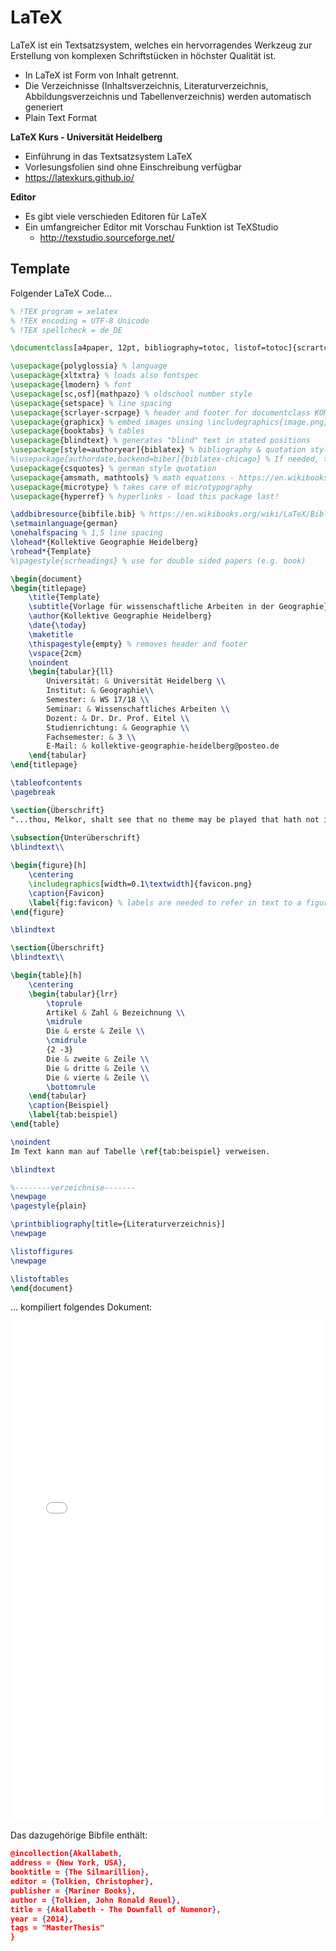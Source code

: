 # LaTeX

LaTeX ist ein Textsatzsystem, welches ein hervorragendes Werkzeug zur Erstellung von komplexen Schriftstücken in höchster Qualität ist.

- In LaTeX ist Form von Inhalt getrennt.
- Die Verzeichnisse (Inhaltsverzeichnis, Literaturverzeichnis, Abbildungsverzeichnis und Tabellenverzeichnis) werden automatisch generiert
- Plain Text Format

**LaTeX Kurs - Universität Heidelberg**
- Einführung in das Textsatzsystem LaTeX
- Vorlesungsfolien sind ohne Einschreibung verfügbar
- https://latexkurs.github.io/

**Editor**
- Es gibt viele verschieden Editoren für LaTeX
- Ein umfangreicher Editor mit Vorschau Funktion ist TeXStudio
  - http://texstudio.sourceforge.net/

## Template

Folgender LaTeX Code...

```tex
% !TEX program = xelatex
% !TEX encoding = UTF-8 Unicode
% !TEX spellcheck = de_DE

\documentclass[a4paper, 12pt, bibliography=totoc, listof=totoc]{scrartcl}

\usepackage{polyglossia} % language
\usepackage{xltxtra} % loads also fontspec 
\usepackage{lmodern} % font
\usepackage[sc,osf]{mathpazo} % oldschool number style
\usepackage{setspace} % line spacing
\usepackage{scrlayer-scrpage} % header and footer for documentclass KOMA-Script
\usepackage{graphicx} % embed images unsing \includegraphics{image.png}
\usepackage{booktabs} % tables
\usepackage{blindtext} % generates "blind" text in stated positions
\usepackage[style=authoryear]{biblatex} % bibliography & quotation style
%\usepackage[authordate,backend=biber]{biblatex-chicago} % If needed, then use instead of biblatex. Not sure whats changing?
\usepackage{csquotes} % german style quotation
\usepackage{amsmath, mathtools} % math equations - https://en.wikibooks.org/wiki/LaTeX/Mathematics
\usepackage{microtype} % takes care of microtypography
\usepackage{hyperref} % hyperlinks - load this package last!

\addbibresource{bibfile.bib} % https://en.wikibooks.org/wiki/LaTeX/Bibliography_Management#BibTeX
\setmainlanguage{german}
\onehalfspacing % 1,5 line spacing
\lohead*{Kollektive Geographie Heidelberg}
\rohead*{Template}
%\pagestyle{scrheadings} % use for double sided papers (e.g. book)

\begin{document}
\begin{titlepage}
	\title{Template}
	\subtitle{Vorlage für wissenschaftliche Arbeiten in der Geographie}
	\author{Kollektive Geographie Heidelberg}
	\date{\today}
	\maketitle
	\thispagestyle{empty} % removes header and footer
	\vspace{2cm}
	\noindent
	\begin{tabular}{ll}
		Universität: & Universität Heidelberg \\
		Institut: & Geographie\\ 
		Semester: & WS 17/18 \\
		Seminar: & Wissenschaftliches Arbeiten \\
		Dozent: & Dr. Dr. Prof. Eitel \\
		Studienrichtung: & Geographie \\
		Fachsemester: & 3 \\
		E-Mail: & kollektive-geographie-heidelberg@posteo.de
	\end{tabular}
\end{titlepage}

\tableofcontents
\pagebreak

\section{Überschrift}
"...thou, Melkor, shalt see that no theme may be played that hath not its uttermost source in me, nor can any alter the music in my despite. For he that attempteth this shall prove but mine instrument in the devising of things more wonderful, which he himself hath not imagined" (\cite{Akallabeth}).
	
\subsection{Unterüberschrift}
\blindtext\\

\begin{figure}[h]
	\centering
	\includegraphics[width=0.1\textwidth]{favicon.png}
	\caption{Favicon}
	\label{fig:favicon} % labels are needed to refer in text to a figure
\end{figure}

\blindtext

\section{Überschrift}
\blindtext\\

\begin{table}[h]
	\centering
	\begin{tabular}{lrr}
		\toprule
		Artikel & Zahl & Bezeichnung \\ 
		\midrule
		Die & erste & Zeile \\	
		\cmidrule
		{2 -3}
		Die & zweite & Zeile \\
		Die & dritte & Zeile \\
		Die & vierte & Zeile \\
		\bottomrule
	\end{tabular}
	\caption{Beispiel}
	\label{tab:beispiel}
\end{table}

\noindent
Im Text kann man auf Tabelle \ref{tab:beispiel} verweisen.

\blindtext

%--------verzeichnise-------
\newpage
\pagestyle{plain}

\printbibliography[title={Literaturverzeichnis}]
\newpage

\listoffigures
\newpage

\listoftables
\end{document}
```

... kompiliert folgendes Dokument:

<embed src="wissenschaft/template.pdf" type="application/pdf" width="100%" height="800">

Das dazugehörige Bibfile enthält:

```json
@incollection{Akallabeth,
address = {New York, USA},
booktitle = {The Silmarillion},
editor = {Tolkien, Christopher},
publisher = {Mariner Books},
author = {Tolkien, John Ronald Reuel},
title = {Akallabeth - The Downfall of Numenor},
year = {2014},
tags = "MasterThesis"
}
```
